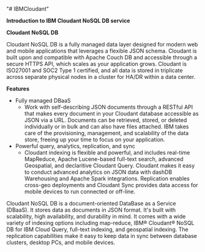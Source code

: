 "# IBMCloudant" 


**Introduction to IBM Cloudant NoSQL DB service**

**Cloudant NoSQL DB**

Cloudant NoSQL DB is a fully managed data layer designed for modern web and mobile applications that leverages a flexible JSON schema. Cloudant is built upon and compatible with Apache Couch DB and accessible through a secure HTTPS API, which scales as your application grows. Cloudant is ISO27001 and SOC2 Type 1 certified, and all data is stored in triplicate across separate physical nodes in a cluster for HA/DR within a data center.

**Features** 

* Fully managed DBaaS
	* Work with self-describing JSON documents through a RESTful API that makes every document in your Cloudant database accessible as JSON via a URL. Documents can be retrieved, stored, or deleted individually or in bulk and can also have files attached. IBM takes care of the provisioning, management, and scalability of the data store, freeing up your time to focus on your application.
* Powerful query, analytics, replication, and sync
	* Cloudant indexing is flexible and powerful, and includes real-time MapReduce, Apache Lucene-based full-text search, advanced Geospatial, and declaritive Cloudant Query. Cloudant makes it easy to conduct advanced analytics on JSON data with dashDB Warehousing and Apache Spark integrations. Replication enables cross-geo deployments and Cloudant Sync provides data access for mobile devices to run connected or off-line.

Cloudant NoSQL DB is a document-oriented DataBase as a Service (DBaaS). It stores data as documents in JSON format. It's built with scalability, high availability, and durability in mind. It comes with a wide variety of indexing options including map-reduce, IBM® Cloudant® NoSQL DB for IBM Cloud Query, full-text indexing, and geospatial indexing. The replication capabilities make it easy to keep data in sync between database clusters, desktop PCs, and mobile devices.



